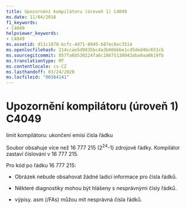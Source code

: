 ```yaml
---
title: Upozornění kompilátoru (úroveň 1) C4049
ms.date: 11/04/2016
f1_keywords:
- C4049
helpviewer_keywords:
- C4049
ms.assetid: d11c1870-bcfc-4d71-8945-b87ec6ec3514
ms.openlocfilehash: 214ccae5d9835bc4a3b66bbbe1cd5ded4bc651cb
ms.sourcegitcommit: 857fa6b530224fa6c18675138043aba9aa0619fb
ms.translationtype: MT
ms.contentlocale: cs-CZ
ms.lasthandoff: 03/24/2020
ms.locfileid: "80164141"
---
```

# <a name="compiler-warning-level-1-c4049"></a>Upozornění kompilátoru (úroveň 1) C4049

limit kompilátoru: ukončení emisí čísla řádku

Soubor obsahuje více než 16 777 215 (2<sup>24</sup>-1) zdrojové řádky. Kompilátor zastaví číslování v 16 777 215.

Pro kód po řádku 16 777 215:

- Obrázek nebude obsahovat žádné ladicí informace pro čísla řádků.

- Některé diagnostiky mohou být hlášeny s nesprávnými čísly řádků.

- výpisy. asm (/FAs) můžou mít nesprávná čísla řádků.
